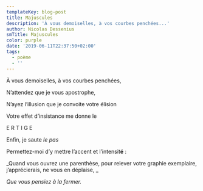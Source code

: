 ```yaml
---
templateKey: blog-post
title: Majuscules
description: 'À vous demoiselles, à vos courbes penchées...'
author: Nicolas Dessenius
smTitle: Majuscules
color: purple
date: '2019-06-11T22:37:50+02:00'
tags:
  - poème
  - ''
---
```

À vous demoiselles, à vos courbes penchées,

N’attendez que je vous apostrophe,

N’ayez l’illusion que je convoite votre élision

Votre effet d’insistance me donne le

E
  R
    T
       I
        G
  E

Enfin, je saute		                                                                                       _le pas_



Permettez-moi d’y mettre l’accent et l’intensit**é** :

_Quand vous ouvrez une parenthèse, pour relever votre graphie exemplaire, 
j’apprécierais, ne vous en déplaise,
_

_Que vous pensiez à la fermer._

